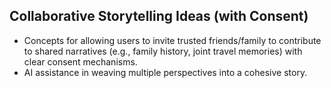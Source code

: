 ## Collaborative Storytelling Ideas (with Consent)
- Concepts for allowing users to invite trusted friends/family to contribute to shared narratives (e.g., family history, joint travel memories) with clear consent mechanisms.
- AI assistance in weaving multiple perspectives into a cohesive story.
